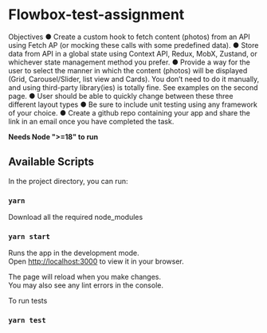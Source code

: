 # Flowbox-test-assignment

Objectives
● Create a custom hook to fetch content (photos) from an API using Fetch AP (or mocking these calls with some predefined data).
● Store data from API in a global state using Context API, Redux, MobX, Zustand, or whichever state management method you prefer.
● Provide a way for the user to select the manner in which the content (photos) will be displayed (Grid, Carousel/Slider, list view and Cards). You don’t need to do it manually, and using third-party library(ies) is totally fine. See examples on the second page.
● User should be able to quickly change between these three different layout types
● Be sure to include unit testing using any framework of your choice.
● Create a github repo containing your app and share the link in an email once you have
completed the task.


**Needs Node ">=18" to run**

## Available Scripts

In the project directory, you can run:

### `yarn`

Download all the required node_modules
### `yarn start`

Runs the app in the development mode.\
Open [http://localhost:3000](http://localhost:3000) to view it in your browser.

The page will reload when you make changes.\
You may also see any lint errors in the console.

To run tests
### `yarn test` 
